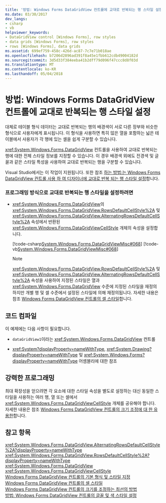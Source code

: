 ```yaml
---
title: '방법: Windows Forms DataGridView 컨트롤에 교대로 반복되는 행 스타일 설정'
ms.date: 03/30/2017
dev_langs:
- csharp
- vb
helpviewer_keywords:
- DataGridView control [Windows Forms], row styles
- data grids [Windows Forms], row styles
- rows [Windows Forms], data grids
ms.assetid: 699ef759-458c-426d-ac87-7c7e71b018ae
ms.openlocfilehash: b7206d2896ad391f8a45e1fbb612cdb49004182d
ms.sourcegitcommit: 3d5d33f384eeba41b2dff79d096f47ccc8d8f03d
ms.translationtype: MT
ms.contentlocale: ko-KR
ms.lasthandoff: 05/04/2018
---
```

# <a name="how-to-set-alternating-row-styles-for-the-windows-forms-datagridview-control"></a>방법: Windows Forms DataGridView 컨트롤에 교대로 반복되는 행 스타일 설정
대체로 테이블 형식 데이터는 교대로 반복되는 행의 배경색이 서로 다른 장부와 비슷한 형식으로 사용자에게 표시됩니다. 이 형식을 사용하면 특히 많은 열을 포함하는 넓은 테이블에서 사용자가 각 행에 있는 셀을 쉽게 구분할 수 있습니다.  
  
 <xref:System.Windows.Forms.DataGridView> 컨트롤을 사용하여 교대로 반복되는 행에 대한 전체 스타일 정보를 지정할 수 있습니다. 이 경우 배경색 외에도 전경색 및 글꼴과 같은 스타일 특성을 사용하여 교대로 반복되는 행을 구분할 수 있습니다.  
  
 Visual Studio에서는 이 작업이 지원됩니다.  또한 참조 [하는 방법:는 Windows Forms DataGridView 컨트롤 사용 하 여 디자이너에 교대로 반복 되는 행 스타일 설정](http://msdn.microsoft.com/library/3z9sk148\(v=vs.110\))합니다.  
  
### <a name="to-set-alternating-row-styles-programmatically"></a>프로그래밍 방식으로 교대로 반복되는 행 스타일을 설정하려면  
  
-   <xref:System.Windows.Forms.DataGridView>의 <xref:System.Windows.Forms.DataGridView.RowsDefaultCellStyle%2A> 및 <xref:System.Windows.Forms.DataGridView.AlternatingRowsDefaultCellStyle%2A> 속성에서 반환된 <xref:System.Windows.Forms.DataGridViewCellStyle> 개체의 속성을 설정합니다.  
  
     [!code-csharp[System.Windows.Forms.DataGridViewMisc#068](../../../../samples/snippets/csharp/VS_Snippets_Winforms/System.Windows.Forms.DataGridViewMisc/CS/datagridviewmisc.cs#068)]
     [!code-vb[System.Windows.Forms.DataGridViewMisc#068](../../../../samples/snippets/visualbasic/VS_Snippets_Winforms/System.Windows.Forms.DataGridViewMisc/VB/datagridviewmisc.vb#068)]  
  
    > [!NOTE]
    >  <xref:System.Windows.Forms.DataGridView.RowsDefaultCellStyle%2A> 및 <xref:System.Windows.Forms.DataGridView.AlternatingRowsDefaultCellStyle%2A> 속성을 사용하여 지정된 스타일은 열과 <xref:System.Windows.Forms.DataGridView> 수준에 지정된 스타일을 재정의하지만 개별 행 및 셀 수준에서 설정된 스타일에 의해 재정의됩니다. 자세한 내용은 참조 [Windows Forms DataGridView 컨트롤의 셀 스타일](../../../../docs/framework/winforms/controls/cell-styles-in-the-windows-forms-datagridview-control.md)합니다.  
  
## <a name="compiling-the-code"></a>코드 컴파일  
 이 예제에는 다음 사항이 필요합니다.  
  
-   `dataGridView1`이라는 <xref:System.Windows.Forms.DataGridView> 컨트롤  
  
-   <xref:System?displayProperty=nameWithType>, <xref:System.Drawing?displayProperty=nameWithType> 및 <xref:System.Windows.Forms?displayProperty=nameWithType> 어셈블리에 대한 참조  
  
## <a name="robust-programming"></a>강력한 프로그래밍  
 최대 확장성을 얻으려면 각 요소에 대한 스타일 속성을 별도로 설정하는 대신 동일한 스타일을 사용하는 여러 행, 열 또는 셀에서 <xref:System.Windows.Forms.DataGridViewCellStyle> 개체를 공유해야 합니다. 자세한 내용은 참조 [Windows Forms DataGridView 컨트롤의 크기 조정에 대 한 유용한](../../../../docs/framework/winforms/controls/best-practices-for-scaling-the-windows-forms-datagridview-control.md)합니다.  
  
## <a name="see-also"></a>참고 항목  
 <xref:System.Windows.Forms.DataGridView.AlternatingRowsDefaultCellStyle%2A?displayProperty=nameWithType>  
 <xref:System.Windows.Forms.DataGridView.RowsDefaultCellStyle%2A?displayProperty=nameWithType>  
 <xref:System.Windows.Forms.DataGridView>  
 <xref:System.Windows.Forms.DataGridViewCellStyle>  
 [Windows Forms DataGridView 컨트롤의 기본 형식 및 스타일 지정](../../../../docs/framework/winforms/controls/basic-formatting-and-styling-in-the-windows-forms-datagridview-control.md)  
 [Windows Forms DataGridView 컨트롤의 셀 스타일](../../../../docs/framework/winforms/controls/cell-styles-in-the-windows-forms-datagridview-control.md)  
 [Windows Forms DataGridView 컨트롤의 크기를 조정하는 최선의 방법](../../../../docs/framework/winforms/controls/best-practices-for-scaling-the-windows-forms-datagridview-control.md)  
 [방법: Windows Forms DataGridView 컨트롤의 글꼴 및 색 스타일 설정](../../../../docs/framework/winforms/controls/how-to-set-font-and-color-styles-in-the-windows-forms-datagridview-control.md)
